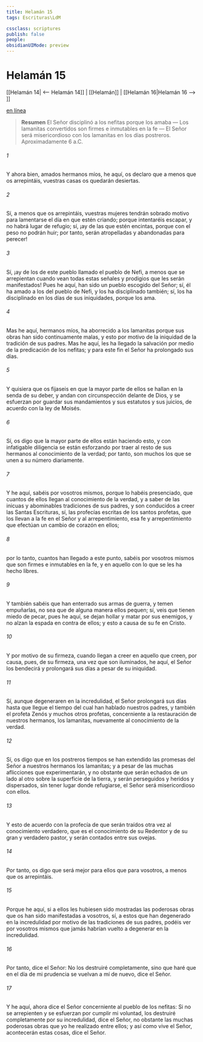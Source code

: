 ```yaml
---
title: Helamán 15
tags: Escrituras\LdM

cssclass: scriptures
publish: false
people:
obsidianUIMode: preview
---
```


# Helamán 15
[[Helamán 14| <-- Helamán 14]] | [[Helamán]] | [[Helamán 16|Helamán 16 --> ]]

[en línea](https://churchofjesuschrist.org/study/scriptures/bofm/hel/15?lang=spa)

> __Resumen__
El Señor disciplinó a los nefitas porque los amaba — Los lamanitas convertidos son firmes e inmutables en la fe — El Señor será misericordioso con los lamanitas en los días postreros. Aproximadamente 6 a.C.

###### 1 
Y ahora bien, amados hermanos míos, he aquí, os declaro que a menos que os arrepintáis, vuestras casas os quedarán desiertas.

###### 2 
Sí, a menos que os arrepintáis, vuestras mujeres tendrán sobrado motivo para lamentarse el día en que estén criando; porque intentaréis escapar, y no habrá lugar de refugio; sí, ¡ay de las que estén encintas, porque con el peso no podrán huir; por tanto, serán atropelladas y abandonadas para perecer!

###### 3 
Sí, ¡ay de los de este pueblo llamado el pueblo de Nefi, a menos que se arrepientan cuando vean todas estas señales y prodigios que les serán manifestados! Pues he aquí, han sido un pueblo escogido del Señor; sí, él ha amado a los del pueblo de Nefi, y los ha disciplinado también; sí, los ha disciplinado en los días de sus iniquidades, porque los ama.

###### 4 
Mas he aquí, hermanos míos, ha aborrecido a los lamanitas porque sus obras han sido continuamente malas, y esto por motivo de la iniquidad de la tradición de sus padres. Mas he aquí, les ha llegado la salvación por medio de la predicación de los nefitas; y para este fin el Señor ha prolongado sus días.

###### 5 
Y quisiera que os fijaseis en que la mayor parte de ellos se hallan en la senda de su deber, y andan con circunspección delante de Dios, y se esfuerzan por guardar sus mandamientos y sus estatutos y sus juicios, de acuerdo con la ley de Moisés.

###### 6 
Sí, os digo que la mayor parte de ellos están haciendo esto, y con infatigable diligencia se están esforzando por traer al resto de sus hermanos al conocimiento de la verdad; por tanto, son muchos los que se unen a su número diariamente.

###### 7 
Y he aquí, sabéis por vosotros mismos, porque lo habéis presenciado, que cuantos de ellos llegan al conocimiento de la verdad, y a saber de las inicuas y abominables tradiciones de sus padres, y son conducidos a creer las Santas Escrituras, sí, las profecías escritas de los santos profetas, que los llevan a la fe en el Señor y al arrepentimiento, esa fe y arrepentimiento que efectúan un cambio de corazón en ellos;

###### 8 
por lo tanto, cuantos han llegado a este punto, sabéis por vosotros mismos que son firmes e inmutables en la fe, y en aquello con lo que se les ha hecho libres.

###### 9 
Y también sabéis que han enterrado sus armas de guerra, y temen empuñarlas, no sea que de alguna manera ellos pequen; sí, veis que tienen miedo de pecar, pues he aquí, se dejan hollar y matar por sus enemigos, y no alzan la espada en contra de ellos; y esto a causa de su fe en Cristo.

###### 10 
Y por motivo de su firmeza, cuando llegan a creer en aquello que creen, por causa, pues, de su firmeza, una vez que son iluminados, he aquí, el Señor los bendecirá y prolongará sus días a pesar de su iniquidad.

###### 11 
Sí, aunque degeneraren en la incredulidad, el Señor prolongará sus días hasta que llegue el tiempo del cual han hablado nuestros padres, y también el profeta Zenós y muchos otros profetas, concerniente a la restauración de nuestros hermanos, los lamanitas, nuevamente al conocimiento de la verdad.

###### 12 
Sí, os digo que en los postreros tiempos se han extendido las promesas del Señor a nuestros hermanos los lamanitas; y a pesar de las muchas aflicciones que experimentarán, y no obstante que serán echados de un lado al otro sobre la superficie de la tierra, y serán perseguidos y heridos y dispersados, sin tener lugar donde refugiarse, el Señor será misericordioso con ellos.

###### 13 
Y esto de acuerdo con la profecía de que serán traídos otra vez al conocimiento verdadero, que es el conocimiento de su Redentor y de su gran y verdadero pastor, y serán contados entre sus ovejas.

###### 14 
Por tanto, os digo que será mejor para ellos que para vosotros, a menos que os arrepintáis.

###### 15 
Porque he aquí, si a ellos les hubiesen sido mostradas las poderosas obras que os han sido manifestadas a vosotros, sí, a estos que han degenerado en la incredulidad por motivo de las tradiciones de sus padres, podéis ver por vosotros mismos que jamás habrían vuelto a degenerar en la incredulidad.

###### 16 
Por tanto, dice el Señor: No los destruiré completamente, sino que haré que en el día de mi prudencia se vuelvan a mí de nuevo, dice el Señor.

###### 17 
Y he aquí, ahora dice el Señor concerniente al pueblo de los nefitas: Si no se arrepienten y se esfuerzan por cumplir mi voluntad, los destruiré completamente por su incredulidad, dice el Señor, no obstante las muchas poderosas obras que yo he realizado entre ellos; y así como vive el Señor, acontecerán estas cosas, dice el Señor.

